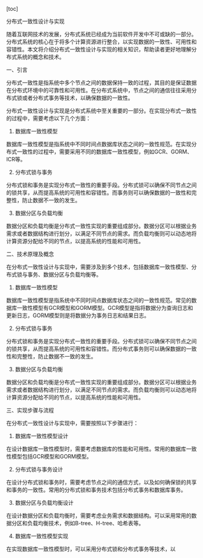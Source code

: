 
[toc]                    
                
                
分布式一致性设计与实现

随着互联网技术的发展，分布式系统已经成为当前软件开发中不可或缺的一部分。分布式系统的核心在于将多个计算资源进行整合，以实现数据的一致性、可用性和容错性。本文将介绍分布式一致性设计与实现的相关知识，帮助读者更好地理解分布式系统的概念和技术。

一、引言

分布式一致性是指系统中多个节点之间的数据保持一致的过程，其目的是保证数据在分布式环境中的可靠性和可用性。在分布式系统中，节点之间的通信往往采用分布式锁或者分布式事务等技术，以确保数据的一致性。

分布式一致性设计与实现是分布式系统中至关重要的一部分。在实现分布式一致性的过程中，需要考虑以下几个方面：

1. 数据库一致性模型

数据库一致性模型是指系统中不同时间点数据库状态之间的一致性规范。在实现分布式一致性的过程中，需要采用不同的数据库一致性模型，例如GCR、GORM、ICR等。

2. 分布式锁与事务

分布式锁和事务是实现分布式一致性的重要手段。分布式锁可以确保不同节点之间的锁共享，从而提高系统的可用性和容错性。而事务则可以确保数据的一致性和完整性，防止数据不一致的发生。

3. 数据分区与负载均衡

数据分区和负载均衡是分布式一致性实现的重要组成部分。数据分区可以根据业务需求或者数据结构进行划分，以满足不同节点的需求。而负载均衡则可以动态地将计算资源分配给不同的节点，以提高系统的性能和可用性。

二、技术原理及概念

在分布式一致性设计与实现中，需要涉及到多个技术，包括数据库一致性模型、分布式锁与事务、数据分区与负载均衡等。

1. 数据库一致性模型

数据库一致性模型是指系统中不同时间点数据库状态之间的一致性规范。常见的数据库一致性模型有GCR模型和GORM模型。GCR模型是指将数据分为查询日志和更新日志，GORM模型则是将数据分为事务日志和结果日志。

2. 分布式锁与事务

分布式锁和事务是实现分布式一致性的重要手段。分布式锁可以确保不同节点之间的锁共享，从而提高系统的可用性和容错性。而分布式事务则可以确保数据的一致性和完整性，防止数据不一致的发生。

3. 数据分区与负载均衡

数据分区和负载均衡是分布式一致性实现的重要组成部分。数据分区可以根据业务需求或者数据结构进行划分，以满足不同节点的需求。而负载均衡则可以动态地将计算资源分配给不同的节点，以提高系统的性能和可用性。

三、实现步骤与流程

在分布式一致性设计与实现中，需要按照以下步骤进行：

1. 数据库一致性模型设计

在设计数据库一致性模型时，需要考虑数据库的性能和可用性。常用的数据库一致性模型包括GCR模型和GORM模型。

2. 分布式锁与事务设计

在设计分布式锁和事务时，需要考虑节点之间的通信方式，以及如何确保锁的共享和事务的一致性。常用的分布式锁和事务技术包括分布式事务和数据库事务。

3. 数据分区与负载均衡设计

在设计数据分区和负载均衡时，需要考虑业务需求和数据结构。可以采用常用的数据分区和负载均衡技术，例如B-tree、H-tree、哈希表等。

4. 数据库一致性模型实现

在实现数据库一致性模型时，可以采用分布式锁和分布式事务等技术，以

